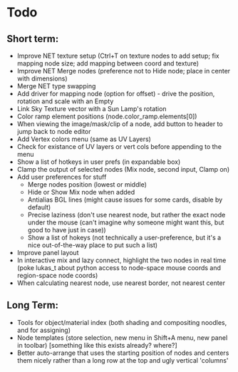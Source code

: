 Todo
====

Short term:
-----------
* Improve NET texture setup (Ctrl+T on texture nodes to add setup; fix mapping node size; add mapping between coord and texture)
* Improve NET Merge nodes (preference not to Hide node; place in center with dimensions)
* Merge NET type swapping
* Add driver for mapping node (option for offset) - drive the position, rotation and scale with an Empty
* Link Sky Texture vector with a Sun Lamp's rotation
* Color ramp element positions (node.color_ramp.elements[0])
* When viewing the image/mask/clip of a node, add button to header to jump back to node editor
* Add Vertex colors menu (same as UV Layers)
* Check for existance of UV layers or vert cols before appending to the menu
* Show a list of hotkeys in user prefs (in expandable box)
* Clamp the output of selected nodes (Mix node, second input, Clamp on)
* Add user preferences for stuff
    - Merge nodes position (lowest or middle)
    - Hide or Show Mix node when added
    - Antialias BGL lines (might cause issues for some cards, disable by default)
    - Precise laziness (don't use nearest node, but rather the exact node under the mouse (can't imagine why someone might want this, but good to have just in case))
    - Show a list of hokeys (not technically a user-preference, but it's a nice out-of-the-way place to put such a list)
* Improve panel layout
* In interactive mix and lazy connect, highlight the two nodes in real time (poke lukas_t about python access to node-space mouse coords and region-space node coords)
* When calculating nearest node, use nearest border, not nearest center

Long Term:
----------
* Tools for object/material index (both shading and compositing noodles, and for assigning)
* Node templates (store selection, new menu in Shift+A menu, new panel in toolbar) [something like this exists already? where?]
* Better auto-arrange that uses the starting position of nodes and centers them nicely rather than a long row at the top and ugly vertical 'columns'
